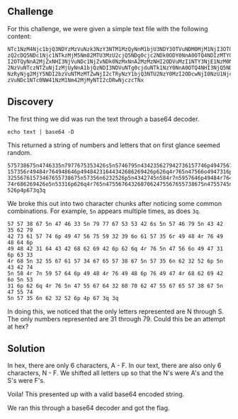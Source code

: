 ## Challenge

For this challenge, we were given a simple text file with the following content:

```
NTc1NzM4Njc1bjQ3NDYzMzVuNzk3NzY3NTM1MzQyNnM1bjU3NDY3OTVuNDM0MjM1NjI3OTQyNzM2MTU3N
zQ2cDQ5NDc1Njc1NTkzMjM5Nm82MTU3MzU2cjQ5NDg0cjc2NDk0ODY0NnA0OTQ4NDIzMTY0NDM0MjY4Nj
I2OTQyNnA2MjZxNHI3NjVuNDc1NjZvNDk0NzMxNnA2MzMzNHI2ODVuMzI1NTY3NjE1NzM0Njc2NTU3Mzg
2NzVuNTczNTZuNjIzMjUyNnA1bjQzNDI3NDVuNTg0cjduNTk1NzY0NnA0OTQ4NHI3NjQ5NDg2cDc2NDk0
NzRyNjg2MjY5NDI2bzVuNTMzMTZwNjI2cTRyNzY1bjQ3NTU2NzY0MzI2ODcwNjI0NzU1Njc2NTU3Mzg2N
zVuNDc1NTc0NW41NzM1Nm42MjMyNTI2cDRwNjczcTNx
```

## Discovery

The first thing we did was run the text through a base64 decoder.

```
echo text | base64 -D
```

This returned a string of numbers and letters that on first glance seemed random.

```
575738675n4746335n7977675353426s5n5746795n434235627942736157746p494756755932396o6
157356r49484r764948646p49484231644342686269426p626q4r765n47566o4947316p63334r685n
32556761573467655738675n57356n6232526p5n4342745n584r7n5957646p49484r7649486p76494
74r686269426o5n53316p626q4r765n4755676432687062475567655738675n4755745n57356n6232
526p4p673q3q
```

We broke this out into two character chunks after noticing some common combinations.
For example, `5n` appears multiple times, as does `3q`.

```
57 57 38 67 5n 47 46 33 5n 79 77 67 53 53 42 6s 5n 57 46 79 5n 43 42 35 62 79
42 73 61 57 74 6p 49 47 56 75 59 32 39 6o 61 57 35 6r 49 48 4r 76 49 48 64 6p
49 48 42 31 64 43 42 68 62 69 42 6p 62 6q 4r 76 5n 47 56 6o 49 47 31 6p 63 33
4r 68 5n 32 55 67 61 57 34 67 65 57 38 67 5n 57 35 6n 62 32 52 6p 5n 43 42 74
5n 58 4r 7n 59 57 64 6p 49 48 4r 76 49 48 6p 76 49 47 4r 68 62 69 42 6o 5n 53
31 6p 62 6q 4r 76 5n 47 55 67 64 32 68 70 62 47 55 67 65 57 38 67 5n 47 55 74
5n 57 35 6n 62 32 52 6p 4p 67 3q 3q
```

In doing this, we noticed that the only letters represented are N through S. The
only numbers represented are 31 through 79. Could this be an attempt at hex? 

## Solution

In hex, there are only 6 characters, A - F. In our text, there are also only
6 characters, N - F. We shifted all letters up so that the N's were A's and the
S's were F's.

Voila! This presented up with a valid base64 encoded string.

We ran this through a base64 decoder and got the flag.
